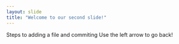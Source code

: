 ```yaml
---
layout: slide
title: "Welcome to our second slide!"
---
```

Steps to adding a file and commiting
Use the left arrow to go back!
